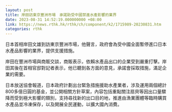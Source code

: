 ```yaml
---
layout: post
title: 岸田訪東京豐洲市場　承諾助受中國禁進水產影響的業界
date: 2023-08-31 14:52:19.000000000 +08:00
link: https://news.rthk.hk/rthk/ch/component/k2/1715989-20230831.htm
categories: rthk
---
```


日本首相岸田文雄到訪東京豐洲市場，他聲言，政府會為受中國全面暫停進口日本水產品影響的業界，提供支援措施。

岸田在豐洲市場與商販交談，商販表示，依賴水產品出口的企業受到嚴重打擊。岸田其後在首相官邸對記者表示，他已聽到各方面的意見，承諾會採取措施，滿足企業的需要。

日本放送協會報道，日本政府計劃出台緊急措施援助水產業者，涉及運用兩個總計800多億日圓的基金，並公開相關方針草案，內容包括重點關注扇貝等因出口量驟降而受到極大影響的類別，支持尋找新的出口目的地，推進由漁業團體等臨時購買水產品並冷凍保存，以及開展全民運動，以擴大國內消費。
